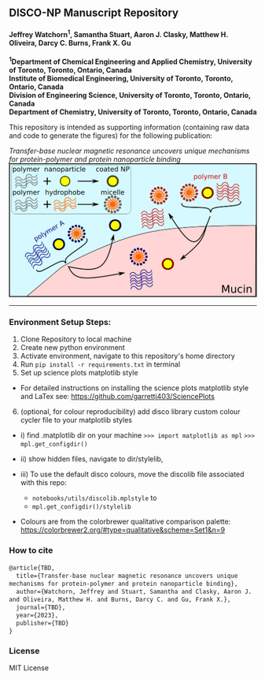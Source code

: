 ## DISCO-NP Manuscript Repository
#### Jeffrey Watchorn<sup>1</sup>, Samantha Stuart, Aaron J. Clasky, Matthew H. Oliveira, Darcy C. Burns, Frank X. Gu
**<sup>1</sup>Department of Chemical Engineering and Applied Chemistry, University of Toronto, Toronto, Ontario, Canada**  
**Institute of Biomedical Engineering, University of Toronto, Toronto, Ontario, Canada**  
**Division of Engineering Science, University of Toronto, Toronto, Ontario, Canada**  
**Department of Chemistry, University of Toronto, Toronto, Ontario, Canada**  


This repository is intended as supporting information (containing raw data and code to generate the figures) for the following publication:

*Transfer-base nuclear magnetic resonance uncovers unique mechanisms for protein-polymer and protein nanoparticle binding*
![Image](./data/misc/figure0-v4-alt-e.png)


--------
### Environment Setup Steps:
1) Clone Repository to local machine
2) Create new python environment
3) Activate environment, navigate to this repository's home directory
4) Run `pip install -r requirements.txt` in terminal
5) Set up science plots matplotlib style
* For detailed instructions on installing the science plots matplotlib style and LaTex see: https://github.com/garrettj403/SciencePlots
6) (optional, for colour reproducibility) add disco library custom colour cycler file to your matplotlib styles

* i) find .matplotlib dir on your machine
`>>> import matplotlib as mpl`
`>>> mpl.get_configdir()`
* ii) show hidden files, navigate to dir/stylelib,
* iii) To use the default disco colours, move the discolib file associated with this repo:
    * `notebooks/utils/discolib.mplstyle` to 
    * `mpl.get_configdir()/stylelib`

* Colours are from the colorbrewer qualitative comparison palette: https://colorbrewer2.org/#type=qualitative&scheme=Set1&n=9

### How to cite
```
@article{TBD,
  title={Transfer-base nuclear magnetic resonance uncovers unique mechanisms for protein-polymer and protein nanoparticle binding},
  author={Watchorn, Jeffrey and Stuart, Samantha and Clasky, Aaron J. and Oliveira, Matthew H. and Burns, Darcy C. and Gu, Frank X.},
  journal={TBD},
  year={2023},
  publisher={TBD}
}
```

### License
MIT License